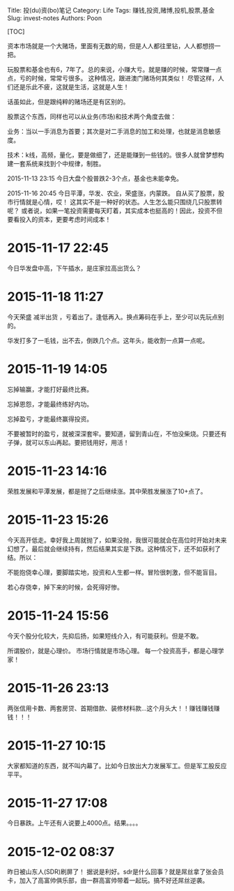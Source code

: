 Title: 投(du)资(bo)笔记
Category: Life
Tags: 赚钱,投资,赌博,投机,股票,基金
Slug: invest-notes
Authors: Poon

[TOC]

<!-- ^ -->

资本市场就是一个大赌场，里面有无数的局，但是人人都往里钻，人人都想捞一把。

玩股票和基金也有6，7年了。总的来说，小赚大亏。就是赚的时候，常常赚一点点，亏的时候，常常亏很多。 这种情况，跟进澳门赌场何其类似！ 尽管这样，人们还是乐此不疲，这就是生活，这就是人生！

<!-- $ -->

话虽如此，但是跟纯粹的赌场还是有区别的。

股票这个东西，同样也可以从业务(市场)和技术两个角度去做：

业务：当以一手消息为首要；其次是对二手消息的加工和处理，也就是消息敏感度。

技术：k线，高频，量化，要是做细了，还是能赚到一些钱的。很多人就曾梦想构建一套系统来找到个中规律，制胜。


2015-11-13 23:15 今日大盘个股普跌2-3个点，基金也未能幸免。

2015-11-16 20:45 今日平潭，华发、农业，荣盛涨，内蒙跌。 自从买了股票，股市行情就是心情，哎！ 这其实不是一种好的状态。人生怎么能只围绕几只股票转呢？ 或者说，如果一笔投资需要每天盯着，其实成本也挺高的！因此，投资不但要看投入的资本，更要考虑时间成本！

# 2015-11-17 22:45 
今日华发盘中高，下午插水，是庄家拉高出货么？

# 2015-11-18 11:27

今天荣盛 减半出货 ，亏着出了。逢低再入。换点筹码在手上，至少可以先玩点别的。

华发打多了一毛钱，出不去，倒跌几个点。这年头，能收割一点算一点呢。

# 2015-11-19 14:05 

忘掉输赢，才能打好最终比赛。

忘掉恩怨，才能最终练好内功。

忘掉盈亏，才能最终赢得投资。 

不要被暂时的盈亏，就被深深套牢。要知道，留到青山在，不怕没柴烧。只要还有子弹，就可以东山再起。要把钱用好，用活！


# 2015-11-23 14:16

荣胜发展和平潭发展，都是抛了之后继续涨。其中荣胜发展涨了10+点了。

# 2015-11-23 15:26

今天高开低走。幸好我上周就抛了，如果没抛，我很可能就会在高位时开始对未来幻想了。最后就会继续持有，然后结果其实是下跌。这种情况下，还不如获利了结。所以：

不能抱侥幸心理，要脚踏实地，投资和人生都一样。冒险很刺激，但不能盲目。

若心存侥幸，掉下来的时候，会死得好惨。

# 2015-11-24 15:56

今天个股分化较大，先抑后扬，如果短线介入，有可能获利。但是不敢。

所谓股价，就是心理价。 市场行情就是市场心理。 每一个投资高手，都是心理学家！

# 2015-11-26 23:13

两张信用卡数、两套房贷、首期借款、装修材料款...这个月头大！！赚钱赚钱赚钱！！！

# 2015-11-27 10:15 

大家都知道的东西，就不叫内幕了。比如今日放出大力发展军工。但是军工股反应平平。

# 2015-11-27 17:08
今日暴跌。上午还有人说要上4000点。结果。。。。

# 2015-12-02 08:37 

昨日被山东人(SDR)刷屏了！ 据说是利好。sdr是什么回事？就是屌丝拿了张会员卡，加入了高富帅俱乐部，由一群高富帅带着一起玩。搞不好还屌丝逆袭。

